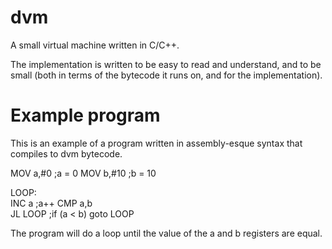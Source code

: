 dvm
===

A small virtual machine written in C/C++.

The implementation is written to be easy to read and understand, and to be small (both in terms of the bytecode it runs on, and for the implementation). 

# Example program

This is an example of a program written in assembly-esque syntax 
that compiles to dvm bytecode. 

  MOV a,#0				;a = 0
  MOV b,#10				;b = 10
  
  LOOP: 				
	  INC a					;a++
	  CMP a,b 			
	  JL LOOP				;if (a < b) goto LOOP
  
The program will do a loop until the value of the a and b registers are equal. 